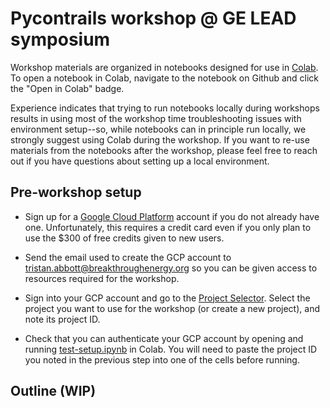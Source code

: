 # Pycontrails workshop @ GE LEAD symposium

Workshop materials are organized in notebooks designed for use in [Colab](https://colab.research.google.com/). To open a notebook in Colab, navigate to the notebook on Github and click the "Open in Colab" badge. 

Experience indicates that trying to run notebooks locally during workshops results in using most of the workshop time troubleshooting issues with environment setup--so, while notebooks can in principle run locally, we strongly suggest using Colab during the workshop. If you want to re-use materials from the notebooks after the workshop, please feel free to reach out if you have questions about setting up a local environment.

## Pre-workshop setup

- Sign up for a [Google Cloud Platform](https://cloud.google.com/?hl=en) account if you do not already have one. Unfortunately, this requires a credit card even if you only plan to use the $300 of free credits given to new users.

- Send the email used to create the GCP account to [tristan.abbott@breakthroughenergy.org](mailto:tristan.abbott@breakthroughenergy.org?subject=GE%20workshop%20setup) so you can be given access to resources required for the workshop.

- Sign into your GCP account and go to the [Project Selector](https://console.cloud.google.com/projectselector2). Select the project you want to use for the workshop (or create a new project), and note its project ID.

- Check that you can authenticate your GCP account by opening and running [test-setup.ipynb]() in Colab. You will need to paste the project ID you noted in the previous step into one of the cells before running.

## Outline (WIP)